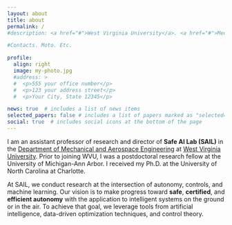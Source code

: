 ```yaml
---
layout: about
title: about
permalink: /
#description: <a href="#">West Virginia University</a>. <a href="#">Mechanical and Aerospace Department</a>. 

#Contacts. Moto. Etc.

profile:
  align: right
  image: my-photo.jpg
  #address: >
  #  <p>555 your office number</p>
  #  <p>123 your address street</p>
  #  <p>Your City, State 12345</p>

news: true  # includes a list of news items
selected_papers: false # includes a list of papers marked as "selected={true}"
social: true  # includes social icons at the bottom of the page
---
```


I am an assistant professor of research and director of **Safe AI Lab (SAIL)**
in the [Department of Mechanical and Aerospace Engineering](https://mae.statler.wvu.edu/) at [West Virginia University](https://www.wvu.edu/). Prior to joining WVU, I was a postdoctoral research fellow at the University of Michigan-Ann Arbor. I received my Ph.D. at the University of North Carolina at Charlotte.

At SAIL, we conduct research at the intersection of autonomy, controls, and machine learning.
Our vision is to make progress toward **safe**, **certified**, and **efficient autonomy** with the application to intelligent systems on the ground or in the air. To achieve that goal, we leverage tools from artificial intelligence, data-driven optimization techniques, and control theory.




